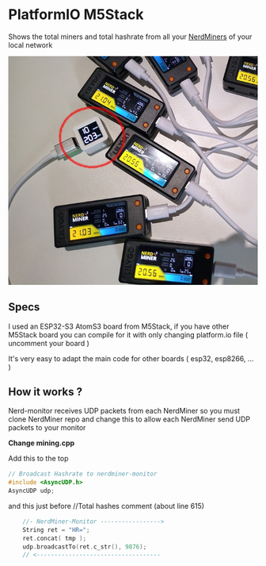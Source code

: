 # PlatformIO M5Stack

 Shows the total miners and total hashrate from all your [NerdMiners](https://github.com/BitMaker-hub/NerdMiner_v2) of your local network

![Imagen Principal](nerd-monitor.jpg)

## Specs

I used an ESP32-S3 AtomS3 board from M5Stack,  if you have other M5Stack board you can compile for it with only changing platform.io file  ( uncomment your board )

It's very easy to adapt the main code for other boards ( esp32, esp8266, ... )


## How it works ?

Nerd-monitor receives UDP packets from each NerdMiner so you must clone NerdMiner repo and change this to allow each NerdMiner send UDP packets to your monitor


**Change mining.cpp**

Add this to the top 

```cpp
// Broadcast Hashrate to nerdminer-monitor
#include <AsyncUDP.h>
AsyncUDP udp;
```

and this just before //Total hashes comment (about line 615)

```cpp
    //- NerdMiner-Monitor ----------------->
    String ret = "HR=";
    ret.concat( tmp );
    udp.broadcastTo(ret.c_str(), 9876);
    // <-----------------------------------
```
